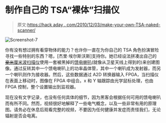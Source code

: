 # 制作自己的 TSA“裸体”扫描仪

> 原文:[https://hack aday . com/2010/12/03/make-your-own-TSA-naked-scanner/](https://hackaday.com/2010/12/03/make-your-own-tsa-naked-scanner/)

![](../Images/8eac8939920aaa13d076855f1d9d6506.png "Screenshot-7")

你有没有想过拥有看穿物体的能力？也许你一直在为你自己的 TSA 角色扮演冒险寻找一些特别的东西？嗯，[杰里·埃尔斯沃斯]支持你。她已经设法拼凑出自己的 [~~毫米~~厘米波扫描仪](http://www.youtube.com/watch?v=vDyo_OQFdAc)使用一套被黑掉的[馈电喇叭](http://en.wikipedia.org/wiki/Feed_horn)(就像从卫星天线上得到的)来创建图像。通过反转其中一个馈电喇叭上的功率晶体管，其中一个喇叭成为发射器，而另一个喇叭则作为接收器。然后，这些数据通过 A2D 转换器输入 FPGA，当扫描仪在表面上移动时，图像在 FPGA 中组合。x 和 Y 轴跟踪由光学鼠标处理，也由 FPGA 控制，整个设置输出到监视器。

现在没有文字记录，也没有任何具体的细节，因为黑客会根据任何可用的馈电喇叭而有所不同。然而，视频很好地解释了一些电气概念，以及一些非常有用的原理图。请务必在休息后观看完整的视频，不要因为任何健康并发症而责怪我们，无论辐射是否会电离。